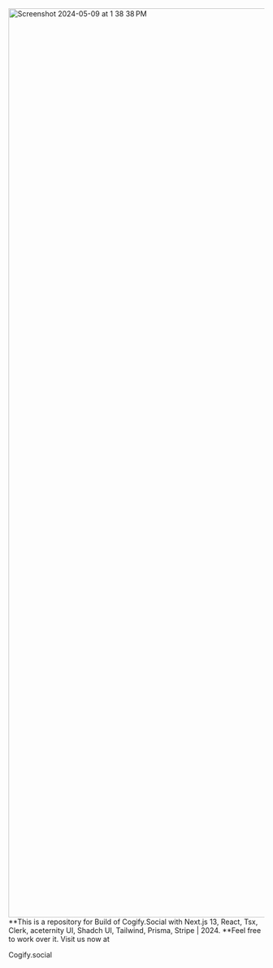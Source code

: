 <img width="1788" alt="Screenshot 2024-05-09 at 1 38 38 PM" src="https://github.com/Shubham-sharma8/saas/assets/96993718/ef81b3ff-bcf1-4ced-9442-08cece819a77">
**This is a repository for Build of Cogify.Social with Next.js 13, React, Tsx, Clerk, aceternity UI, Shadch UI, Tailwind, Prisma, Stripe | 2024.
**Feel free to work over it. 
Visit us now at 

Cogify.social
